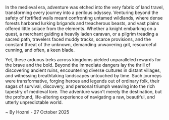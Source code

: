 
In the medieval era, adventure was etched into the very fabric of land travel, transforming every journey into a perilous odyssey. Venturing beyond the safety of fortified walls meant confronting untamed wildlands, where dense forests harbored lurking brigands and treacherous beasts, and vast plains offered little solace from the elements. Whether a knight embarking on a quest, a merchant guiding a heavily laden caravan, or a pilgrim treading a sacred path, travelers faced muddy tracks, scarce provisions, and the constant threat of the unknown, demanding unwavering grit, resourceful cunning, and often, a keen blade.

Yet, these arduous treks across kingdoms yielded unparalleled rewards for the brave and the bold. Beyond the immediate dangers lay the thrill of discovering ancient ruins, encountering diverse cultures in distant villages, and witnessing breathtaking landscapes untouched by time. Such journeys were transformative, forging heroes and legends out of ordinary folk, their sagas of survival, discovery, and personal triumph weaving into the rich tapestry of medieval lore. The adventure wasn't merely the destination, but the profound, life-altering experience of navigating a raw, beautiful, and utterly unpredictable world.

~ By Hozmi - 27 October 2025
